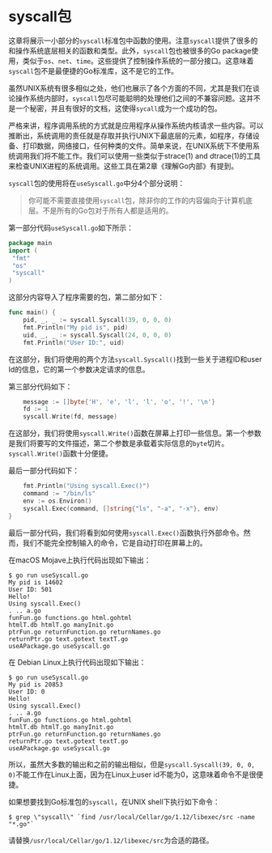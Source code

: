 # syscall包

这章将展示一小部分的`syscall`标准包中函数的使用。注意`syscall`提供了很多的和操作系统底层相关的函数和类型。此外，`syscall`包也被很多的Go package使用，类似于`os`、`net`、`time`。这些提供了控制操作系统的一部分接口。这意味着`syscall`包不是最便捷的Go标准库，这不是它的工作。

虽然UNIX系统有很多相似之处，他们也展示了各个方面的不同，尤其是我们在谈论操作系统内部时，`syscall`包尽可能聪明的处理他们之间的不兼容问题。这并不是一个秘密，并且有很好的文档，这使得`sycall`成为一个成功的包。

严格来讲，程序调用系统的方式就是应用程序从操作系统内核请求一些内容。可以推断出，系统调用的责任就是存取并执行UNIX下最底层的元素，如程序，存储设备、打印数据，网络接口，任何种类的文件。简单来说，在UNIX系统下不使用系统调用我们将不能工作。我们可以使用一些类似于strace(1) and dtrace(1)的工具来检查UNIX进程的系统调用。这些工具在第2章《理解Go内部》有提到。

`syscall`包的使用将在`useSyscall.go`中分4个部分说明：

> 你可能不需要直接使用`syscall`包，除非你的工作的内容偏向于计算机底层。不是所有的Go包对于所有人都是适用的。

第一部分代码`useSyscall.go`如下所示：

```go
package main
import (
 "fmt"
 "os"
 "syscall"
)
```

这部分内容导入了程序需要的包，第二部分如下：

```go
func main() {
    pid, _, _ := syscall.Syscall(39, 0, 0, 0)
    fmt.Println("My pid is", pid)
    uid, _, _ := syscall.Syscall(24, 0, 0, 0)
    fmt.Println("User ID:", uid)
 ```

在这部分，我们将使用的两个方法`syscall.Syscall()`找到一些关于进程ID和user Id的信息，它的第一个参数决定请求的信息。

第三部分代码如下：

```go
    message := []byte{'H', 'e', 'l', 'l', 'o', '!', '\n'}
    fd := 1
    syscall.Write(fd, message)
 ```

在这部分，我们将使用`syscall.Write()`函数在屏幕上打印一些信息。第一个参数是我们将要写的文件描述，第二个参数是承载着实际信息的`byte`切片。`syscall.Write()`函数十分便捷。

最后一部分代码如下：

```go
    fmt.Println("Using syscall.Exec()")
    command := "/bin/ls"
    env := os.Environ()
    syscall.Exec(command, []string{"ls", "-a", "-x"}, env)
}
```

最后一部分代码，我们将看到如何使用`syscall.Exec()`函数执行外部命令。然而，我们不能完全控制输入的命令，它是自动打印在屏幕上的。

在macOS Mojave上执行代码出现如下输出：

```shell
$ go run useSyscall.go
My pid is 14602
User ID: 501
Hello!
Using syscall.Exec()
. .. a.go
funFun.go functions.go html.gohtml
htmlT.db htmlT.go manyInit.go
ptrFun.go returnFunction.go returnNames.go
returnPtr.go text.gotext textT.go
useAPackage.go useSyscall.go
```

在 Debian Linux上执行代码出现如下输出：

```shell
$ go run useSyscall.go
My pid is 20853
User ID: 0
Hello!
Using syscall.Exec()
. .. a.go
funFun.go functions.go html.gohtml
htmlT.db htmlT.go manyInit.go
ptrFun.go returnFunction.go returnNames.go
returnPtr.go text.gotext textT.go
useAPackage.go useSyscall.go
```

所以，虽然大多数的输出和之前的输出相似，但是`syscall.Syscall(39, 0, 0, 0)`不能工作在Linux上面，因为在Linux上user id不能为0，这意味着命令不是很便捷。

如果想要找到Go标准包的`syscall`，在UNIX shell下执行如下命令：

```shell
$ grep \"syscall\" `find /usr/local/Cellar/go/1.12/libexec/src -name
"*.go"`
```

请替换`/usr/local/Cellar/go/1.12/libexec/src`为合适的路径。
